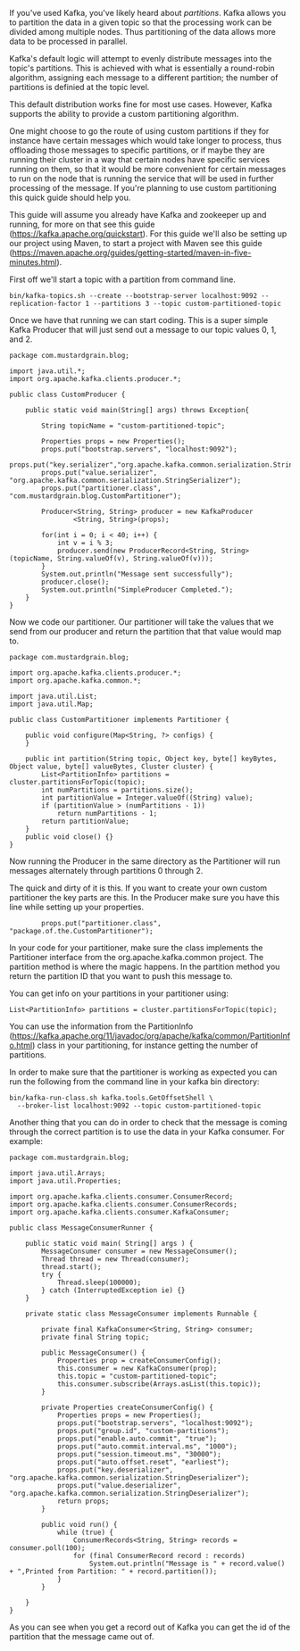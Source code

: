 If you've used Kafka, you've likely heard about _partitions_. Kafka allows you to partition the data in a given topic so that the processing work can be divided among multiple nodes. Thus partitioning of the data allows more data to be processed in parallel.

Kafka's default logic will attempt to evenly distribute messages into the topic's partitions. This is achieved with what is essentially a round-robin algorithm, assigning each message to a different partition; the number of partitions is definied at the topic level.

This default distribution works fine for most use cases. However, Kafka supports the ability to provide a custom partitioning algorithm.

One might choose to go the route of using custom partitions if they for instance have certain messages which would take longer to process, thus offloading those messages to specific partitions, or if maybe they are running their cluster in a way that certain nodes have specific services running on them, so that it would be more convenient for certain messages to run on the node that is running the service that will be used in further processing of the message. If you're planning to use custom partitioning this quick guide should help you.

This guide will assume you already have Kafka and zookeeper up and running, for more on that see this guide (https://kafka.apache.org/quickstart). For this guide we'll also be setting up our project using Maven, to start a project with Maven see this guide (https://maven.apache.org/guides/getting-started/maven-in-five-minutes.html).

First off we'll start a topic with a partition from command line.

```
bin/kafka-topics.sh --create --bootstrap-server localhost:9092 --replication-factor 1 --partitions 3 --topic custom-partitioned-topic
```

Once we have that running we can start coding. 
This is a super simple Kafka Producer that will just send out a message to our topic values 0, 1, and 2.

```
package com.mustardgrain.blog;

import java.util.*;
import org.apache.kafka.clients.producer.*;

public class CustomProducer {

    public static void main(String[] args) throws Exception{

        String topicName = "custom-partitioned-topic";

        Properties props = new Properties();
        props.put("bootstrap.servers", "localhost:9092");
        props.put("key.serializer","org.apache.kafka.common.serialization.StringSerializer");
        props.put("value.serializer", "org.apache.kafka.common.serialization.StringSerializer");
        props.put("partitioner.class", "com.mustardgrain.blog.CustomPartitioner");

        Producer<String, String> producer = new KafkaProducer
                <String, String>(props);

        for(int i = 0; i < 40; i++) {
            int v = i % 3;
            producer.send(new ProducerRecord<String, String>(topicName, String.valueOf(v), String.valueOf(v)));
        }
        System.out.println("Message sent successfully");
        producer.close();
        System.out.println("SimpleProducer Completed.");
    }
}
```

Now we code our partitioner. Our partitioner will take the values that we send from our producer and return the partition that that value would map to.

```
package com.mustardgrain.blog;

import org.apache.kafka.clients.producer.*;
import org.apache.kafka.common.*;

import java.util.List;
import java.util.Map;

public class CustomPartitioner implements Partitioner {

    public void configure(Map<String, ?> configs) {
    }

    public int partition(String topic, Object key, byte[] keyBytes, Object value, byte[] valueBytes, Cluster cluster) {
        List<PartitionInfo> partitions = cluster.partitionsForTopic(topic);
        int numPartitions = partitions.size();
        int partitionValue = Integer.valueOf((String) value);
        if (partitionValue > (numPartitions - 1))
            return numPartitions - 1;
        return partitionValue;
    }
    public void close() {}
}
```

Now running the Producer in the same directory as the Partitioner will run messages alternately through partitions 0 through 2.

The quick and dirty of it is this. If you want to create your own custom partitioner the key parts are this. In the Producer make sure you have this line while setting up your properties.

```
        props.put("partitioner.class", "package.of.the.CustomPartitioner");
```

In your code for your partitioner, make sure the class implements the Partitioner interface from the org.apache.kafka.common project. The partition method is where the magic happens. In the partition method you return the partition ID that you want to push this message to.

You can get info on your partitions in your partitioner using:

```
List<PartitionInfo> partitions = cluster.partitionsForTopic(topic);
```

You can use the information from the PartitionInfo (https://kafka.apache.org/11/javadoc/org/apache/kafka/common/PartitionInfo.html) class in your partitioning, for instance getting the number of partitions.

In order to make sure that the partitioner is working as expected you can run the following from the command line in your kafka bin directory:

```
bin/kafka-run-class.sh kafka.tools.GetOffsetShell \
  --broker-list localhost:9092 --topic custom-partitioned-topic
```

Another thing that you can do in order to check that the message is coming through the correct partition is to use the data in your Kafka consumer. For example:
```
package com.mustardgrain.blog;

import java.util.Arrays;
import java.util.Properties;

import org.apache.kafka.clients.consumer.ConsumerRecord;
import org.apache.kafka.clients.consumer.ConsumerRecords;
import org.apache.kafka.clients.consumer.KafkaConsumer;

public class MessageConsumerRunner {

    public static void main( String[] args ) {
        MessageConsumer consumer = new MessageConsumer();
        Thread thread = new Thread(consumer);
        thread.start();
        try {
            Thread.sleep(100000);
        } catch (InterruptedException ie) {}
    }

    private static class MessageConsumer implements Runnable {

        private final KafkaConsumer<String, String> consumer;
        private final String topic;

        public MessageConsumer() {
            Properties prop = createConsumerConfig();
            this.consumer = new KafkaConsumer(prop);
            this.topic = "custom-partitioned-topic";
            this.consumer.subscribe(Arrays.asList(this.topic));
        }

        private Properties createConsumerConfig() {
            Properties props = new Properties();
            props.put("bootstrap.servers", "localhost:9092");
            props.put("group.id", "custom-partitions");
            props.put("enable.auto.commit", "true");
            props.put("auto.commit.interval.ms", "1000");
            props.put("session.timeout.ms", "30000");
            props.put("auto.offset.reset", "earliest");
            props.put("key.deserializer", "org.apache.kafka.common.serialization.StringDeserializer");
            props.put("value.deserializer", "org.apache.kafka.common.serialization.StringDeserializer");
            return props;
        }

        public void run() {
            while (true) {
                ConsumerRecords<String, String> records = consumer.poll(100);
                for (final ConsumerRecord record : records)
                    System.out.println("Message is " + record.value() + ",Printed from Partition: " + record.partition());
            }
        }

    }
}
```
As you can see when you get a record out of Kafka you can get the id of the partition that the message came out of. 
